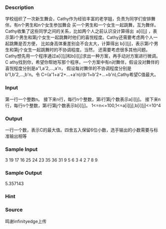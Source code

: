 
### Description
学校组织了一次新生舞会，Cathy作为经验丰富的老学姐，负责为同学们安排舞伴。有n个男生和n个女生参加舞会
买一个男生和一个女生一起跳舞，互为舞伴。Cathy收集了这些同学之间的关系，比如两个人之前认识没计算得出 
a[i][j] ，表示第i个男生和第j个女生一起跳舞时他们的喜悦程度。Cathy还需要考虑两个人一起跳舞是否方便，
比如身高体重差别会不会太大，计算得出 b[i][j]，表示第i个男生和第j个女生一起跳舞时的不协调程度。当然，
还需要考虑很多其他问题。Cathy想先用一个程序通过a[i][j]和b[i][j]求出一种方案，再手动对方案进行微调。C
athy找到你，希望你帮她写那个程序。一个方案中有n对舞伴，假设没对舞伴的喜悦程度分别是a'1,a'2,...,a'n，
假设每对舞伴的不协调程度分别是b'1,b'2,...,b'n。令
C=(a'1+a'2+...+a'n)/(b'1+b'2+...+b'n),Cathy希望C值最大。

### Input
第一行一个整数n。
接下来n行，每行n个整数，第i行第j个数表示a[i][j]。
接下来n行，每行n个整数，第i行第j个数表示b[i][j]。
1<=n<=100,1<=a[i][j],b[i][j]<=10^4

### Output
一行一个数，表示C的最大值。四舍五入保留6位小数，选手输出的小数需要与标准输出相等

### Sample Input
3
19 17 16
25 24 23
35 36 31
9 5 6
3 4 2
7 8 9
### Sample Output
5.357143
### Hint

### Source
鸣谢infinityedge上传